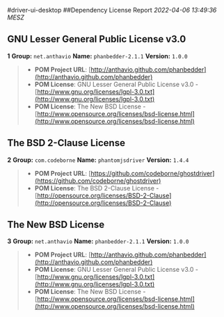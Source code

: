 
#driver-ui-desktop
##Dependency License Report
_2022-04-06 13:49:36 MESZ_
## GNU Lesser General Public License v3.0

**1** **Group:** `net.anthavio` **Name:** `phanbedder-2.1.1` **Version:** `1.0.0` 
> - **POM Project URL**: [http://anthavio.github.com/phanbedder](http://anthavio.github.com/phanbedder)
> - **POM License**: GNU Lesser General Public License v3.0 - [http://www.gnu.org/licenses/lgpl-3.0.txt](http://www.gnu.org/licenses/lgpl-3.0.txt)
> - **POM License**: The New BSD License - [http://www.opensource.org/licenses/bsd-license.html](http://www.opensource.org/licenses/bsd-license.html)

## The BSD 2-Clause License

**2** **Group:** `com.codeborne` **Name:** `phantomjsdriver` **Version:** `1.4.4` 
> - **POM Project URL**: [https://github.com/codeborne/ghostdriver](https://github.com/codeborne/ghostdriver)
> - **POM License**: The BSD 2-Clause License - [http://opensource.org/licenses/BSD-2-Clause](http://opensource.org/licenses/BSD-2-Clause)

## The New BSD License

**3** **Group:** `net.anthavio` **Name:** `phanbedder-2.1.1` **Version:** `1.0.0` 
> - **POM Project URL**: [http://anthavio.github.com/phanbedder](http://anthavio.github.com/phanbedder)
> - **POM License**: GNU Lesser General Public License v3.0 - [http://www.gnu.org/licenses/lgpl-3.0.txt](http://www.gnu.org/licenses/lgpl-3.0.txt)
> - **POM License**: The New BSD License - [http://www.opensource.org/licenses/bsd-license.html](http://www.opensource.org/licenses/bsd-license.html)


